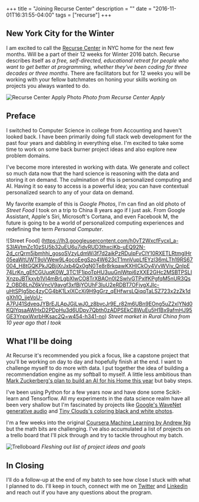 +++
title = "Joining Recurse Center"
description = ""
date = "2016-11-01T16:31:55-04:00"
tags = ["recurse"]
+++

New York City for the Winter
---

I am excited to call the [Recurse Center](https://recurse.com) in NYC home for the next few months. Will be a part of their 12 weeks for Winter 2016 batch. Recurse describes itself as
_a free, self-directed, educational retreat for people who want to get better at programming, whether they've been coding for three decades or three months_. There are facilitators but for 12 weeks you will be working with your fellow batchmates on honing your skills working on projects you always wanted to do.

![Recurse Center Apply Photo](https://d29xw0ra2h4o4u.cloudfront.net/assets/rc-apply-bc8193cd2a186ec3ab09ab40bd06e59df4ddc2ab061ef1ea9bd7799b3b3f311d.jpg)
_Photo from Recurse Center Apply_

Preface
---
I switched to Computer Science in college from Accounting and haven't looked back. I have been primarily doing full stack web development for the past four years and dabbling in everything else. I'm excited to take some time to work on some back burner project ideas and also explore new problem domains.

I've become more interested in working with data. We generate and collect so much data now that the hard science is reasoning with the data and storing it on demand. The culmination of this is personalized computing and AI. Having it so easy to access is a powerful idea; you can have contextual personalized search to any of your data on demand.

My favorite example of this is _Google Photos_, I'm can find an old photo of _Street Food_ I took on a trip to China 8 years ago if I just ask. From Google Assistant, Apple's Siri, Microsoft's Cortana, and even Facebook M, the future is going to be a world of personalized computing experiences and redefining the term _Personal Computer_.


![Street Food] (https://lh3.googleusercontent.com/h0vT2WxcfFycxI_a-S3lAVtmZc10zSU5b32uEU6u7idvRUD3thxciKb-uEQ92N-2d_crQrm5jbmhhi_gosoSVzyLdmWi3f7d2aikPzRDulpFvClY10RXETLRtmgIHr05eaWtUWT9oVWew9L4ocoEegSzo4W623cT1mnVupLfEYzl36mLTh19RS67004_H8tGQKPkJQBjiXrJxb4Qx0gN0Te8r8rkqawKXHICkOy4VvWViy_QnIpE74LrKn_gEfCGUuqK0W_3TC1F1jpoTpHU3uuGnlWtpi6zXXE2GHc2MSBTPSLIXnzpJBTkxvb1VI4mBrLgbXlwCO8TrXBAOn0I2SwlvGTPxIfKPgfqM5nUR3Qs2_OBD8LnZ6kVncV9avgf3xfBjYOUhF3IuU2eRDBT7OFjygXJIc-uHtSPIg5bc4zyCG4bK1LxlXCcXj9H9gGrz_qEHfwrsLQiqqTaLSZ723x2zZk1dgXh1O_jjeVoU-A7PJ41SdveqJYBrEJLApJGjLwJ0_z8bvcJr9E_r82m6UBn9EOng5uZ2xlYNd0KQlYqsaAWHxD2PDpHu3d6UDpy7Qbth0zADPSEkC8WuEu5H1Bx9afmHJ95GE3YnpxWxrbHKsac2Q=w454-h341-no)
_Street market in Rural China from 10 year ago that I took_


What I'll be doing
---
At Recurse it's recommended you pick a focus, like a capstone project that you'll be working on day to day and hopefully finish at the end. I want to challenge myself to do more with data. I put together the idea of building a recommendation engine as my softball to myself. A little less ambitious than [Mark Zuckerberg's plan to build an AI for his Home this year](http://www.theverge.com/2016/1/3/10705652/zuckerberg-building-ai-to-run-home-like-in-iron-man) but baby steps.

I've been using Python for a few years now and have done some Scikit-learn and Tensorflow. All my experiments in the data science realm have all been very shallow but I'm fascinated by projects like [Google's WaveNet generative audio](https://deepmind.com/blog/wavenet-generative-model-raw-audio/) and [Tiny Clouds's coloring black and white photos](http://tinyclouds.org/colorize/).

I'm a few weeks into the original [Coursera Machine Learning by Andrew Ng](https://www.coursera.org/learn/machine-learning) but the math bits are challenging. I've also accumulated a list of projects on a trello board that I'll pick through and try to tackle throughout my batch.

![Trelloboard](https://lh3.googleusercontent.com/PAdT-rZCNpvF1lMbHKbtjhwB_JK2mp26fvJkHmvt2EMPRfrmkc_-bDk8QyEqrQ3HKSk-1WzD258N_AExEgNa_EOJtAlICMDsNUnrwBQ75HHxasUtvgQOM5ZRXMZY5p7urm5hoPCRqW46zsDaSvVmTsZuiCRF6DVuv0WbW5pzPbOgGWIAL1Ss9kt4U-x9zp9NiLthNHGDqHRqJ5pb9p_qhw-G9qnbgs5v2aA5dfJwcLOs-GMHfh41osp82zHnCnp1Mi7kvSCqYSzatPTGaQs8ooQ3LikhsRrt8gScykeYmOL8YrCSjulcbhUYRzudNbJmSANdG9lD8o7ejzDr7hZFEBf-5_RMY4cUdTMZ3eg1KzDyaq_NLp-9Jm7Z-7XoHOxuzd7yLdnyu6vbUVvbAbSX4E1qjZ6zOm_zeeyiSEJ0TZJM91gn6-fZ4jUrtJ59kr1QtgMsKzeC1JYgTmXvQFp-JAJUeAanYBUgUsASYts2BuhWVm1DSvS2_j3X844ZL8glKQEZjKUEw2sgiKbKsRxxqgVLURBfCs1kgPAHDfOoSaNmcSRyKrU3t0WYXk4WyO717UQZI889sWUa-wsp7UJnESDJiZxkFuobz6NBnEyXgEdgrnx7rQ=w841-h790-no)
_Fleshing out list of project ideas and goals_

In Closing
---
I'll do a follow-up at the end of my batch to see how close I stuck with what I planned to do. I'll keep in touch, connect with me on [Twitter](https://twitter.com/stanzheng) and [Linkedin](https://linkedin.com/in/stanzh) and reach out if you have any questions about the program.

